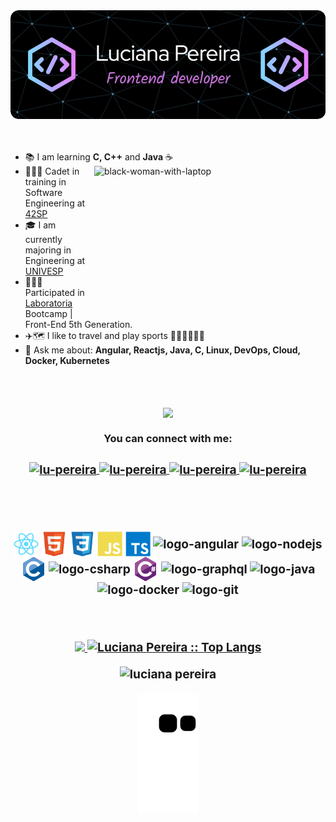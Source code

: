 
 <div align="center">
    <img src="https://github.com/luciana-pereira/luciana-pereira/blob/master/github-header-image%20(1).png?raw=true" />
</div><br><br>

<!-- LIST-ACTIVITIES:START -->
- 📚 I am learning **C, C++** and **Java** ☕️  <img align="right" alt="black-woman-with-laptop" src= "https://media.istockphoto.com/vectors/young-black-woman-with-laptop-sitting-in-chair-bag-vector-id1266949327?k=20&m=1266949327&s=170667a&w=0&h=NwowNt7l3FmAYfQpH5KmA1eBKKf0fJds8SgKgYF8L8E=" height = 240 width = 370/>
- 👩🏽‍🚀 Cadet in training in Software Engineering at [42SP](https://www.42sp.org.br)
- 🎓 I am currently majoring in Engineering at [UNIVESP](https://univesp.br/)
- 👩🏾‍💻 Participated in [Laboratoria](https://selecao.laboratoria.la) Bootcamp | Front-End 5th Generation.
- ✈️​🗺️​ I like to travel and play sports ⛹🏽‍♀️​🤾🏽‍♀️​
- 💬 Ask me about:
**Angular, Reactjs, Java, C, Linux, DevOps, Cloud, Docker, Kubernetes**
<br><br><br><br>
 <p align="center">
  <img src="https://badge42.vercel.app/api/v2/cl155llci000609lcgznhbohw/stats?cursusId=21&coalitionId=undefined" align="center"/>
 </p>
 <!--LIST-ACTIVITIES:END -->
 
<h3 align="center"><b> You can connect with me:<b><h3>
 <p align="center">
  <a href="https://www.linkedin.com/in/lucianapereiras" target="_blank">
    <img  height="40" margin="40px" src="https://cdn.jsdelivr.net/npm/simple-icons@3.0.1/icons/linkedin.svg" alt="lu-pereira" align="center"/>
  </a>
  <a href="https://www.facebook.com/luciana.pereira.35762241" target="_blank">
    <img height="40" margin="40px" src="https://cdn.jsdelivr.net/npm/simple-icons@3.0.1/icons/facebook.svg" alt="lu-pereira" align="center"/>
  </a>
  <a href="https://www.instagram.com/dev.lupereira" target="_blank">
    <img height="40" margin="40px" src="https://cdn.jsdelivr.net/npm/simple-icons@3.0.1/icons/instagram.svg" alt="lu-pereira" align="center"/>
  </a>
  <a href="https://twitter.com/LuPereiraDev" target="_blank">
    <img height="40" margin="40px" src="https://cdn.jsdelivr.net/npm/simple-icons@3.0.1/icons/twitter.svg" alt="lu-pereira" align="center"/>
  </a>
 </p><br><br>

 
 <p align="center">
  <img align="center" alt="logo-react" height="40" width="40" src="https://raw.githubusercontent.com/devicons/devicon/master/icons/react/react-original.svg" />
  <img align="center" alt="logo-HTML" height="40" width="40" src="https://raw.githubusercontent.com/devicons/devicon/master/icons/html5/html5-original.svg" />
  <img align="center" alt="logo-CSS3" height="40" width="40" src="https://raw.githubusercontent.com/devicons/devicon/master/icons/css3/css3-original.svg" />
  <img align="center" alt="logo-javascript" height="40" width="40" src="https://raw.githubusercontent.com/devicons/devicon/master/icons/javascript/javascript-plain.svg" />
  <img align="center" alt="logo-javascript" height="40" width="40" src="https://raw.githubusercontent.com/devicons/devicon/master/icons/typescript/typescript-plain.svg" />
  <img align="center" alt="logo-angular" height="40" width="40" src="https://www.vectorlogo.zone/logos/angular/angular-icon.svg" />
  <img align="center" alt="logo-nodejs" height="40" width="40" src="https://www.vectorlogo.zone/logos/nodejs/nodejs-icon.svg" />
  <img align="center" alt="logo-csharp" height="40" width="40" src="https://raw.githubusercontent.com/devicons/devicon/master/icons/c/c-original.svg" />
  <img align="center" alt="logo-csharp" height="40" width="40" src="https://cdn.jsdelivr.net/npm/simple-icons@3.0.1/icons/cplusplus.svg" />
  <img align="center" alt="logo-csharp" height="40" width="40" src="https://raw.githubusercontent.com/devicons/devicon/master/icons/csharp/csharp-original.svg" />
  <img align="center" alt="logo-graphql" height="40" width="40" src="https://www.vectorlogo.zone/logos/graphql/graphql-icon.svg" />
  <img align="center" alt="logo-java" height="40" width="40" src="https://www.vectorlogo.zone/logos/java/java-icon.svg" />
  <img align="center" alt="logo-docker" height="55" width="40" src="https://www.vectorlogo.zone/logos/docker/docker-icon.svg" />
  <img align="center" alt="logo-git" height="40" width="40" src="https://www.vectorlogo.zone/logos/git-scm/git-scm-icon.svg" />
</p><br><br>

<div align="center">
    <a href="https://github.com/luciana-pereira">
      <img height="215em" src=https://github-readme-stats.vercel.app/api?username=luciana-pereira&count_private=true&include_all_commits=true&show_icons=true&theme=radical>
          <img src="https://github-readme-stats.vercel.app/api/top-langs/?username=luciana-pereira&show_icons=true&include_all_commits=true&langs_count=10&theme=radical&layout=compact" alt="Luciana Pereira :: Top Langs" />
    </a>
<!--       <img height="180em" src=https://github-readme-stats.vercel.app/api/top-langs/?username=luciana-pereira&show_icons=true&theme=radical&layout=compact> -->
</div>
 
<p align="center">
  <img src="http://github-readme-streak-stats.herokuapp.com?user=luciana-pereira&theme=radical" alt="luciana pereira" />
</p>
 
 <p align="center">
  <img align="center" alt="snacker" src="https://github.com/luciana-pereira/luciana-pereira/blob/output/github-contribution-grid-snake.svg" />
</p><br>
